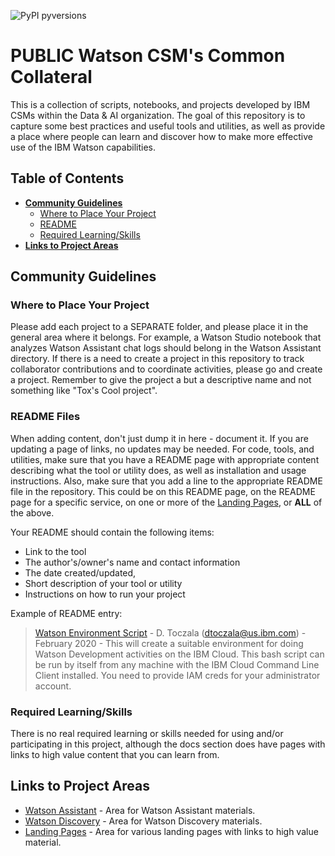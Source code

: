![PyPI pyversions](https://img.shields.io/badge/python-3.5%20%7C%203.6%20%7C%203.7-blue)

# PUBLIC Watson CSM's Common Collateral

This is a collection of scripts, notebooks, and projects developed by IBM CSMs within the Data & AI organization. The goal of this repository is to capture some best practices and useful tools and utilities, as well as provide a place where people can learn and discover how to make more effective use of the IBM Watson capabilities.

## Table of Contents

- **[Community Guidelines](#community-guidelines)**
  - [Where to Place Your Project](#where-to-place-your-project)
  - [README](#read-me-files)
  - [Required Learning/Skills](#required-learningskills)
- **[Links to Project Areas](#links-to-project-areas)**

## Community Guidelines

### Where to Place Your Project

Please add each project to a SEPARATE folder, and please place it in the general area where it belongs. For example, a Watson Studio notebook that analyzes Watson Assistant chat logs should belong in the Watson Assistant directory.
If there is a need to create a project in this repository to track collaborator contributions and to coordinate activities, please go and create a project. Remember to give the project a but a descriptive name and not something like "Tox's Cool project".

### README Files

When adding content, don't just dump it in here - document it.  If you are updating a page of links, no updates may be needed.  For code, tools, and utilities, make sure that you have a README page with appropriate content describing what the tool or utility does, as well as installation and usage instructions.  Also, make sure that you add a line to the appropriate README file in the repository.  This could be on this README page, on the README page for a specific service, on one or more of the [Landing Pages](https://public-data-and-ai-csm.github.io/Public-DataAI-Assets/), or **ALL** of the above.

Your README should contain the following items:
- Link to the tool
- The author's/owner's name and contact information
- The date created/updated,
- Short description of your tool or utility
- Instructions on how to run your project

Example of README entry:
>[Watson Environment Script]() - D. Toczala (dtoczala@us.ibm.com) - February 2020 - This will create a suitable environment for doing Watson Development activities on the IBM Cloud.  This bash script can be run by itself from any machine with the IBM Cloud Command Line Client installed.  You need to provide IAM creds for your administrator account.

### Required Learning/Skills

There is no real required learning or skills needed for using and/or participating in this project, although the docs section does have pages with links to high value content that you can learn from.

## Links to Project Areas

- [Watson Assistant](https://github.com/public-data-and-ai-csm/Public-DataAI-Assets/tree/master/WatsonAssistant) - Area for Watson Assistant materials.
- [Watson Discovery](https://github.com/public-data-and-ai-csm/Public-DataAI-Assets/tree/master/WatsonDiscovery) - Area for Watson Discovery materials.
- [Landing Pages](https://public-data-and-ai-csm.github.io/Public-DataAI-Assets/) - Area for various landing pages with links to high value material.
